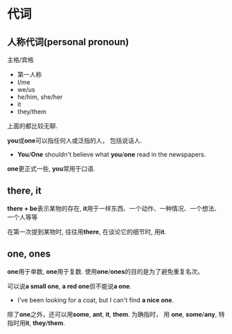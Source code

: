 # 代词

## 人称代词(personal pronoun)

主格/宾格
* 第一人称
* I/me
* we/us
* he/him, she/her
* it
* they/them

上面的都比较无聊.

**you**或**one**可以指任何人或泛指的人， 包括说话人.

* **You**/**One** shouldn't believe what **you**/**one** read in the newspapers.

**one**更正式一些, **you**常用于口语.

## there, it

**there + be**表示某物的存在, **it**用于一样东西、一个动作、一种情况、一个想法、一个人等等

在第一次提到某物时, 往往用**there**, 在谈论它的细节时, 用**it**.

## one, ones

**one**用于单数, **one**用于复数. 使用**one**/**ones**的目的是为了避免重复名次。

可以说**a small one**, **a red one**但不能说**a one**.

* I've been looking for a coat, but I can't find **a nice one**.

除了**one**之外，还可以用**some**, **ant**, **it**, **them**. 为确指时， 用
**one**, **some**/**any**, 特指时用**it**, **they**/**them**.
